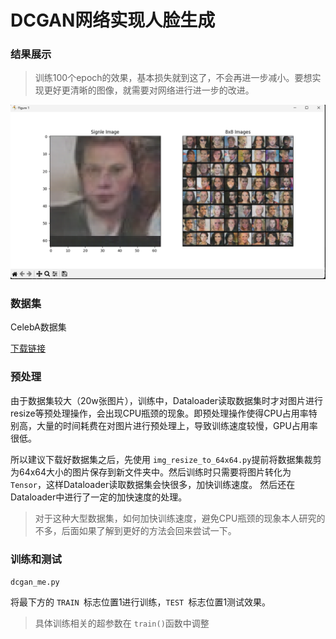 # DCGAN网络实现人脸生成

### 结果展示

> 训练100个epoch的效果，基本损失就到这了，不会再进一步减小。要想实现更好更清晰的图像，就需要对网络进行进一步的改进。

![1733731302710](image/README/1733731302710.png)

### 数据集

CelebA数据集

[下载链接](https://mmlab.ie.cuhk.edu.hk/projects/CelebA.html)

### 预处理

由于数据集较大（20w张图片），训练中，Dataloader读取数据集时才对图片进行resize等预处理操作，会出现CPU瓶颈的现象。即预处理操作使得CPU占用率特别高，大量的时间耗费在对图片进行预处理上，导致训练速度较慢，GPU占用率很低。

所以建议下载好数据集之后，先使用 `img_resize_to_64x64.py`提前将数据集裁剪为64x64大小的图片保存到新文件夹中。然后训练时只需要将图片转化为`Tensor`，这样Dataloader读取数据集会快很多，加快训练速度。
然后还在Dataloader中进行了一定的加快速度的处理。
> 对于这种大型数据集，如何加快训练速度，避免CPU瓶颈的现象本人研究的不多，后面如果了解到更好的方法会回来尝试一下。

### 训练和测试

`dcgan_me.py`

将最下方的 `TRAIN `标志位置1进行训练，`TEST `标志位置1测试效果。

> 具体训练相关的超参数在 `train()`函数中调整
